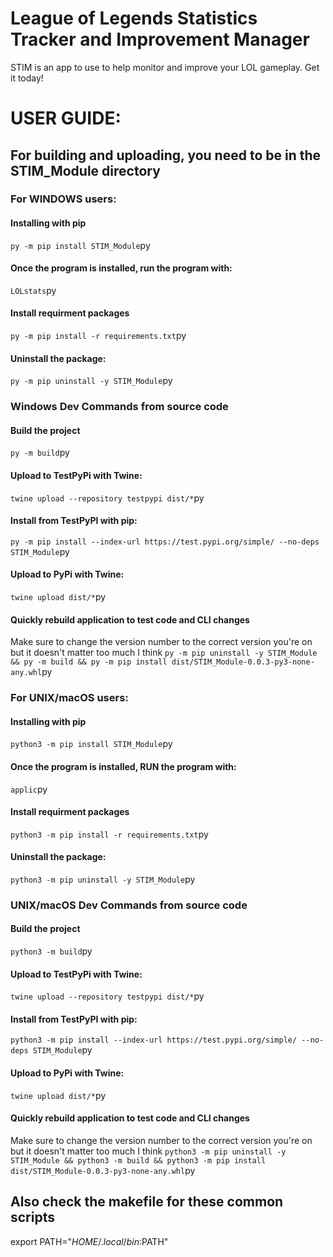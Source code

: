 # League of Legends Statistics Tracker and Improvement Manager

STIM is an app to use to help monitor and improve your LOL gameplay. Get it today!



# USER GUIDE:

## For building and uploading, you need to be in the STIM_Module directory


### For WINDOWS users:

#### Installing with pip
```py -m pip install STIM_Module```py

#### Once the program is installed, run the program with:
```LOLstats```py


#### Install requirment packages
```py -m pip install -r requirements.txt```py

#### Uninstall the package:
```py -m pip uninstall -y STIM_Module```py


### Windows Dev Commands from source code

#### Build the project
```py -m build```py



#### Upload to TestPyPi with Twine:
```twine upload --repository testpypi dist/*```py

#### Install from TestPyPI with pip:
```py -m pip install --index-url https://test.pypi.org/simple/ --no-deps STIM_Module```py

#### Upload to PyPi with Twine:
```twine upload dist/*```py

#### Quickly rebuild application to test code and CLI changes
Make sure to change the version number to the correct version you're on but it doesn't matter too much I think
```py -m pip uninstall -y STIM_Module && py -m build && py -m pip install dist/STIM_Module-0.0.3-py3-none-any.whl```py




### For UNIX/macOS users:

#### Installing with pip
```python3 -m pip install STIM_Module```py

#### Once the program is installed, RUN the program with:
```applic```py


#### Install requirment packages
```python3 -m pip install -r requirements.txt```py

#### Uninstall the package:
```python3 -m pip uninstall -y STIM_Module```py



### UNIX/macOS Dev Commands from source code

#### Build the project
```python3 -m build```py

#### Upload to TestPyPi with Twine:
```twine upload --repository testpypi dist/*```py

#### Install from TestPyPI with pip:
```python3 -m pip install --index-url https://test.pypi.org/simple/ --no-deps STIM_Module```py

#### Upload to PyPi with Twine:
```twine upload dist/*```py

#### Quickly rebuild application to test code and CLI changes
Make sure to change the version number to the correct version you're on but it doesn't matter too much I think
```python3 -m pip uninstall -y STIM_Module && python3 -m build && python3 -m pip install dist/STIM_Module-0.0.3-py3-none-any.whl```py





## Also check the makefile for these common scripts


export PATH="$HOME/.local/bin:$PATH"